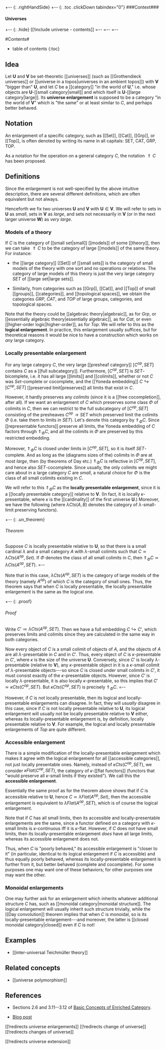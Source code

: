 
+-- {: .rightHandSide}
+-- {: .toc .clickDown tabindex="0"}
###Context###
#### Universes
+-- {: .hide}
[[!include universe - contents]]
=--
=--
=--

#Contents#
* table of contents
{:toc}

## Idea

Let $\mathbf{U}$ and $\mathbf{V}$ be set-theoretic [[universes]] (such as [[Grothendieck universes]] or [[universe in a topos|universes in an ambient topos]]) with $\mathbf{V}$ "bigger than" $\mathbf{U}$, and let $C$ be a [[category]] "in the world of $\mathbf{U}$," i.e. whose objects are $\mathbf{U}$-[[small category|small]] and which itself is $\mathbf{U}$-[[large category|large]].  Its **universe enlargement** is supposed to be a category "in the world of $\mathbf{V}$" which is "the same" or at least similar to $C$, and perhaps better behaved.

## Notation

An enlargement of a specific category, such as [[Set]], [[Cat]], [[Grp]], or [[Top]], is often denoted by writing its name in all capitals: SET, CAT, GRP, TOP.

As a notation for the operation on a general category $C$, the notation $\Uparrow C$ has been proposed.


## Definitions

Since the enlargement is not well-specified by the above intuitive description, there are several different definitions, which are often equivalent but not always.

Henceforth we fix two universes $\mathbf{U}$ and $\mathbf{V}$ with $\mathbf{U}\in \mathbf{V}$.  We will refer to sets in $\mathbf{U}$ as *small*, sets in $\mathbf{V}$ as *large*, and sets not necessarily in $\mathbf{V}$ (or in the next larger universe $\mathbf{W}$) as *very large*.

### Models of a theory

If $C$ is the category of [[small set|small]] [[models]] of some [[theory]], then we can take $\Uparrow C$ to be the category of large [[models]] of the same theory.  For instance:

* the [[large category]] [[Set]] of [[small sets]] is the category of small models of the theory with one sort and no operations or relations.  The category of large models of this theory is just the very large category $SET$ of [[large set|large sets]].

* Similarly, from categories such as [[Grp]], [[Cat]], and [[Top]] of small [[groups]], [[categories]], and [[topological spaces]], we obtain the categories $GRP$, $CAT$, and $TOP$ of large groups, categories, and topological spaces.

Note that the theory could be [[algebraic theory|algebraic]], as for $Grp$, or [[essentially algebraic theory|essentially algebraic]], as for $Cat$, or even [[higher-order logic|higher-order]], as for $Top$.  We will refer to this as the **logical enlargement**.  In practice, this enlargement usually suffices, but for theoretical reasons it would be nice to have a construction which works on *any* large category.


### Locally presentable enlargement

For any large category $C$, the very large [[presheaf category]] $[C^{op},SET]$ contains $C$ as a [[full subcategory]].  Furthermore, $[C^{op},SET]$ is $SET$-bicomplete, i.e. it has all large [[limits]] and [[colimits]], whether or not $C$ was $Set$-complete or cocomplete, and the [[Yoneda embedding]] $C \hookrightarrow [C^{op},SET]$ [[preserved limit|preserves]] all limits that exist in $C$.

However, it hardly preserves any *colimits* (since it is a [[free cocompletion]], after all).  If we want an enlargement of $C$ which preserves some class $\Phi$ of colimits in $C$, then we can restrict to the full subcategory of $[C^{op},SET]$ consisting of the presheaves $C^{op}\to SET$ which preserved limit the colimits $\Phi$ (i.e. take them to limits in $SET$).  Let's denote this category by $\Uparrow_\Phi C$.  Since [[representable functors]] preserve all limits, the Yoneda embedding of $C$ factors through $\Uparrow_\Phi C$, and all the colimits in $\Phi$ are preserved by this restricted embedding.

Moreover, $\Uparrow_\Phi C$ is closed under limits in $[C^{op},SET]$, so it is itself $SET$-complete.  And as long as the (diagrams sizes of the) colimits in $\Phi$ are at most *large*, then (by theorems of Day etc.) $\Uparrow_\Phi C$ is reflective in $[C^{op},SET]$, and hence also $SET$-cocomplete.  Since usually, the only colimits we might care about in a large category $C$ are *small*, a natural choice for $\Phi$ is the class of all small colimits existing in $C$.

We will refer to this $\Uparrow_\Phi C$ as the **locally presentable enlargement**, since it is a [[locally presentable category]] relative to $\mathbf{V}$.  (In fact, it is locally $\kappa$-presentable, where $\kappa$ is the [[cardinality]] of the first universe $\mathbf{U}$.)  Moreover, we have the following (where $\lambda Cts(A,B)$ denotes the category of $\lambda$-small-limit preserving functors).

+-- {: .un_theorem}
###### Theorem
Suppose $C$ is locally presentable relative to $\mathbf{U}$, so that there is a small cardinal $\lambda$ and a small category $A$ with $\lambda$-small colimits such that $C\simeq \lambda Cts(A^{op},Set)$.  If $\Phi$ denotes the class of all small colimits in $C$, then $\Uparrow_\Phi C \simeq \lambda Cts(A^{op},SET)$.
=--

Note that in this case, $\lambda Cts(A^{op},SET)$ is the category of large models of the theory (namely $A^{op}$) of which $C$ is the category of small ones.  Thus, the theorem says that when $C$ is locally presentable, the locally presentable enlargement is the same as the logical one.

+-- {: .proof}
###### Proof
Write $C' \coloneqq \lambda Cts(A^{op},SET)$.  Then we have a full embedding $C\hookrightarrow C'$, which preserves limits and colimits since they are calculated in the same way in both categories.

Now every object of $C$ is a small colimit of objects of $A$, and the objects of $A$ are all $\lambda$-presentable in $C$ and in $C'$.  Thus, every object of $C$ is $\kappa$-presentable in $C'$, where $\kappa$ is the size of the universe $\mathbf{U}$.  Conversely, since $C'$ is locally $\lambda$-presentable (relative to $\mathbf{V}$), any $\kappa$-presentable object in it is a $\kappa$-small colimit of $\lambda$-presentable objects---so since $C$ is closed under small colimits in $C'$, it must consist exactly of the $\kappa$-presentable objects.  However, since $C'$ is locally $\lambda$-presentable, it is also locally $\kappa$-presentable, so this implies that $C' \simeq \kappa Cts(C^{op},SET)$.  But $\kappa Cts(C^{op},SET)$ is precisely $\Uparrow_\Phi C$.
=--

However, if $C$ is not locally presentable, then its logical and locally-presentable enlargements can disagree.  In fact, they will *usually* disagree in this case, since if $C$ is not locally presentable relative to $\mathbf{U}$, its logical enlargement will usually not be locally presentable relative to $\mathbf{V}$ either, whereas its locally-presentable enlargement is, by definition, locally presentable relative to $\mathbf{V}$.  For example, the logical and locally presentable enlargements of $Top$ are quite different.


### Accessible enlargement

There is a simple modification of the locally-presentable enlargement which makes it agree with the logical enlargement for all [[accessible categories]], not just locally presentable ones.  Namely, instead of $\kappa Cts(C^{op},SET)$, we consider $\kappa Flat(C^{op},SET)$, the category of $\kappa$-[[flat functors]] (functors that "would preserve all $\kappa$-small limits if they existed").  We call this the **accessible enlargement**.

Essentially the same proof as for the theorem above shows that if $C$ is accessible relative to $\mathbf{U}$, hence $C\simeq \lambda Flat(A^{op},Set)$, then the accessible enlargement is equivalent to $\lambda Flat(A^{op},SET)$, which is of course the logical enlargement.

Note that if $C$ has all small limits, then its accessible and locally-presentable enlargements are the same, since a functor defined on a category with $\kappa$-small limits is $\kappa$-continuous iff it is $\kappa$-flat.  However, if $C$ does not have small limits, then its locally-presentable enlargement *does* have all large limits, whereas its accessible enlargement does not.

Thus, when $C$ is "poorly behaved," its accessible enlargement is "closer to it" (in particular, identical to its logical enlargement if $C$ is accessible) and thus equally poorly behaved, whereas its locally-presentable enlargement is further from it, but better behaved (complete and cocomplete).  For some purposes one may want one of these behaviors; for other purposes one may want the other.

### Monoidal enlargements

One may further ask for an enlargement which inherits whatever additional structure $C$ has, such as [[monoidal category|monoidal structure]].  The logical enlargement will usually inherit such structure trivially, while the [[Day convolution]] theorem implies that when $C$ is monoidal, so is its locally-presentable enlargement---and moreover, the latter is [[closed monoidal category|closed]] even if $C$ is not!

## Examples

* [[inter-universal Teichmüller theory]]

## Related concepts

* [[universe polymorphism]]

## References

* Sections 2.6 and 3.11--3.12 of [Basic Concepts of Enriched Category](http://tac.mta.ca/tac/reprints/articles/10/tr10abs.html).

* [Blog post](http://golem.ph.utexas.edu/category/2010/11/universe_enlargement.html)

[[!redirects universe enlargements]]
[[!redirects change of universe]]
[[!redirects changes of universe]]

[[!redirects universe extension]]
